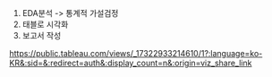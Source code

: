 1. EDA분석 -> 통계적 가설검정 
2. 태블로 시각화
3. 보고서 작성


https://public.tableau.com/views/_17322933214610/1?:language=ko-KR&:sid=&:redirect=auth&:display_count=n&:origin=viz_share_link